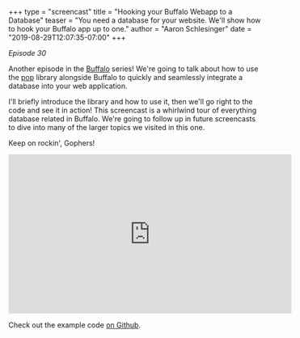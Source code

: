 +++
type = "screencast"
title = "Hooking your Buffalo Webapp to a Database"
teaser = "You need a database for your website. We'll show how to hook your Buffalo app up to one."
author = "Aaron Schlesinger"
date = "2019-08-29T12:07:35-07:00"
+++

_Episode 30_

Another episode in the [Buffalo](https://gobuffalo.io) series! We're going to talk about how to use the [pop](https://github.com/gobuffalo/pop) library alongside Buffalo to quickly and seamlessly integrate a database into your web application.

<!--more-->

I'll briefly introduce the library and how to use it, then we'll go right to the code and see it in action! This screencast is a whirlwind tour of everything database related in Buffalo. We're going to follow up in future screencasts to dive into many of the larger topics we visited in this one.

Keep on rockin', Gophers!

<iframe width="560" height="315" src="https://www.youtube.com/embed/2moKP-FBPnw" frameborder="0" allow="autoplay; encrypted-media" allowfullscreen></iframe>

Check out the example code [on Github](https://github.com/arschles/go-in-5-minutes/tree/master/episode30).

